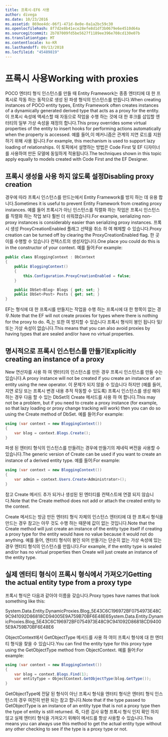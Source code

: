 ```yaml
---
title: 프록시-EF6 사용
author: divega
ms.date: 10/23/2016
ms.assetid: 869ee4dc-06f1-471d-8e0e-0a1a2bc59c30
ms.openlocfilehash: 8f7d2e8b41ece28efe8d1df3b0679e6e4510d64a
ms.sourcegitcommit: 2b787009fd5be5627f1189ee396e708cd130e07b
ms.translationtype: MT
ms.contentlocale: ko-KR
ms.lasthandoff: 09/13/2018
ms.locfileid: "45489819"
---
```

# <a name="working-with-proxies"></a><span data-ttu-id="fd20e-102">프록시 사용</span><span class="sxs-lookup"><span data-stu-id="fd20e-102">Working with proxies</span></span>
<span data-ttu-id="fd20e-103">POCO 엔터티 형식 인스턴스를 만들 때 Entity Framework는 종종 엔터티에 대 한 프록시로 작동 하는 동적으로 생성 된 파생 형식의 인스턴스를 만듭니다.</span><span class="sxs-lookup"><span data-stu-id="fd20e-103">When creating instances of POCO entity types, Entity Framework often creates instances of a dynamically generated derived type that acts as a proxy for the entity.</span></span> <span data-ttu-id="fd20e-104">이 프록시 속성에 액세스할 때 자동으로 작업을 수행 하는 것에 대 한 후크를 삽입할 엔터티의 일부 가상 속성을 재정의 합니다.</span><span class="sxs-lookup"><span data-stu-id="fd20e-104">This proxy overrides some virtual properties of the entity to insert hooks for performing actions automatically when the property is accessed.</span></span> <span data-ttu-id="fd20e-105">예를 들어,이 메커니즘은 관계의 지연 로드를 지원 하기 위해 사용 됩니다.</span><span class="sxs-lookup"><span data-stu-id="fd20e-105">For example, this mechanism is used to support lazy loading of relationships.</span></span> <span data-ttu-id="fd20e-106">이 토픽에서 설명하는 방법은 Code First 및 EF 디자이너를 사용하여 만든 모델에 동일하게 적용됩니다.</span><span class="sxs-lookup"><span data-stu-id="fd20e-106">The techniques shown in this topic apply equally to models created with Code First and the EF Designer.</span></span>  

## <a name="disabling-proxy-creation"></a><span data-ttu-id="fd20e-107">프록시 생성을 사용 하지 않도록 설정</span><span class="sxs-lookup"><span data-stu-id="fd20e-107">Disabling proxy creation</span></span>  

<span data-ttu-id="fd20e-108">경우에 따라 프록시 인스턴스를 만드는에서 Entity Framework를 방지 하는 데 유용 합니다.</span><span class="sxs-lookup"><span data-stu-id="fd20e-108">Sometimes it is useful to prevent Entity Framework from creating proxy instances.</span></span> <span data-ttu-id="fd20e-109">예를 들어 프록시가 아닌 인스턴스를 직렬화 하는 작업은 프록시 인스턴스를 직렬화 하는 작업 보다 훨씬 더 쉬워졌습니다.</span><span class="sxs-lookup"><span data-stu-id="fd20e-109">For example, serializing non-proxy instances is considerably easier than serializing proxy instances.</span></span> <span data-ttu-id="fd20e-110">프록시 생성 ProxyCreationEnabled 플래그 선택을 취소 하 여 해제할 수 있습니다.</span><span class="sxs-lookup"><span data-stu-id="fd20e-110">Proxy creation can be turned off by clearing the ProxyCreationEnabled flag.</span></span> <span data-ttu-id="fd20e-111">한 곳이를 수행할 수 있습니다 컨텍스트의 생성자입니다.</span><span class="sxs-lookup"><span data-stu-id="fd20e-111">One place you could do this is in the constructor of your context.</span></span> <span data-ttu-id="fd20e-112">예를 들어:</span><span class="sxs-lookup"><span data-stu-id="fd20e-112">For example:</span></span>  

``` csharp
public class BloggingContext : DbContext
{
    public BloggingContext()
    {
        this.Configuration.ProxyCreationEnabled = false;
    }  

    public DbSet<Blog> Blogs { get; set; }
    public DbSet<Post> Posts { get; set; }
}
```  

<span data-ttu-id="fd20e-113">EF는 형식에 대 한 프록시를 만들지는 작업을 수행 하는 프록시에 대 한 항목이 없는 경우.</span><span class="sxs-lookup"><span data-stu-id="fd20e-113">Note that the EF will not create proxies for types where there is nothing for the proxy to do.</span></span> <span data-ttu-id="fd20e-114">즉,는 또한 여 방지할 수 있습니다 프록시 형식이 봉인 됩니다 및/또는 가상 속성이 없습니다.</span><span class="sxs-lookup"><span data-stu-id="fd20e-114">This means that you can also avoid proxies by having types that are sealed and/or have no virtual properties.</span></span>  

## <a name="explicitly-creating-an-instance-of-a-proxy"></a><span data-ttu-id="fd20e-115">명시적으로 프록시 인스턴스를 만들기</span><span class="sxs-lookup"><span data-stu-id="fd20e-115">Explicitly creating an instance of a proxy</span></span>  

<span data-ttu-id="fd20e-116">New 연산자를 사용 하 여 엔터티의 인스턴스를 만든 경우 프록시 인스턴스를 만들 수는 있습니다.</span><span class="sxs-lookup"><span data-stu-id="fd20e-116">A proxy instance will not be created if you create an instance of an entity using the new operator.</span></span> <span data-ttu-id="fd20e-117">이 문제가 되지 않을 수 있습니다 하지만 (예를 들어, 지연 로딩 또는 프록시 변경 내용 추적 작동할 수 있도록) 프록시 인스턴스를 생성 해야 하는 경우 다음 할 수 있는 DbSet의 Create 메서드를 사용 하 여 합니다.</span><span class="sxs-lookup"><span data-stu-id="fd20e-117">This may not be a problem, but if you need to create a proxy instance (for example, so that lazy loading or proxy change tracking will work) then you can do so using the Create method of DbSet.</span></span> <span data-ttu-id="fd20e-118">예를 들어:</span><span class="sxs-lookup"><span data-stu-id="fd20e-118">For example:</span></span>  

``` csharp
using (var context = new BloggingContext())
{
    var blog = context.Blogs.Create();
}
```  

<span data-ttu-id="fd20e-119">파생 된 엔터티 형식의 인스턴스를 만들려는 경우에 만들기의 제네릭 버전을 사용할 수 있습니다.</span><span class="sxs-lookup"><span data-stu-id="fd20e-119">The generic version of Create can be used if you want to create an instance of a derived entity type.</span></span> <span data-ttu-id="fd20e-120">예를 들어:</span><span class="sxs-lookup"><span data-stu-id="fd20e-120">For example:</span></span>  

``` csharp
using (var context = new BloggingContext())
{
    var admin = context.Users.Create<Administrator>();
}
```  

<span data-ttu-id="fd20e-121">참고 Create 메서드 추가 되거나 생성된 된 엔터티를 컨텍스트에 연결 되지 않습니다.</span><span class="sxs-lookup"><span data-stu-id="fd20e-121">Note that the Create method does not add or attach the created entity to the context.</span></span>  

<span data-ttu-id="fd20e-122">Create 메서드는 방금 만든 엔터티 형식 자체의 인스턴스 엔터티에 대 한 프록시 형식을 만드는 경우 참고는 아무 것도 수행 하는 때문에 값이 없는 것입니다.</span><span class="sxs-lookup"><span data-stu-id="fd20e-122">Note that the Create method will just create an instance of the entity type itself if creating a proxy type for the entity would have no value because it would not do anything.</span></span> <span data-ttu-id="fd20e-123">예를 들어, 엔터티 형식이 봉인 되어 만들기는 단순히 없는 가상 속성에 있는 경우 엔터티 형식의 인스턴스를 만듭니다.</span><span class="sxs-lookup"><span data-stu-id="fd20e-123">For example, if the entity type is sealed and/or has no virtual properties then Create will just create an instance of the entity type.</span></span>  

## <a name="getting-the-actual-entity-type-from-a-proxy-type"></a><span data-ttu-id="fd20e-124">실제 엔터티 형식이 프록시 형식에서 가져오기</span><span class="sxs-lookup"><span data-stu-id="fd20e-124">Getting the actual entity type from a proxy type</span></span>  

<span data-ttu-id="fd20e-125">프록시 형식은 다음과 같아야 이름을 갖습니다.</span><span class="sxs-lookup"><span data-stu-id="fd20e-125">Proxy types have names that look something like this:</span></span>  

<span data-ttu-id="fd20e-126">System.Data.Entity.DynamicProxies.Blog_5E43C6C196972BF0754973E48C9C941092D86818CD94005E9A759B70BF6E48E6</span><span class="sxs-lookup"><span data-stu-id="fd20e-126">System.Data.Entity.DynamicProxies.Blog_5E43C6C196972BF0754973E48C9C941092D86818CD94005E9A759B70BF6E48E6</span></span>  

<span data-ttu-id="fd20e-127">ObjectContext에서 GetObjectType 메서드를 사용 하 여이 프록시 형식에 대 한 엔터티 형식을 찾을 수 있습니다.</span><span class="sxs-lookup"><span data-stu-id="fd20e-127">You can find the entity type for this proxy type using the GetObjectType method from ObjectContext.</span></span> <span data-ttu-id="fd20e-128">예를 들어:</span><span class="sxs-lookup"><span data-stu-id="fd20e-128">For example:</span></span>  

``` csharp
using (var context = new BloggingContext())
{
    var blog = context.Blogs.Find(1);
    var entityType = ObjectContext.GetObjectType(blog.GetType());
}
```  

<span data-ttu-id="fd20e-129">GetObjectType에 전달 된 형식이 아닌 프록시 형식을 엔터티 형식은 엔터티 형식 인스턴스의 경우 여전히 반환 되는 참고 합니다.</span><span class="sxs-lookup"><span data-stu-id="fd20e-129">Note that if the type passed to GetObjectType is an instance of an entity type that is not a proxy type then the type of entity is still returned.</span></span> <span data-ttu-id="fd20e-130">즉, 다른 검사 유형 프록시 형식 인지 확인 하지 않고 실제 엔터티 형식을 가져오기 위해이 메서드를 항상 사용할 수 있습니다.</span><span class="sxs-lookup"><span data-stu-id="fd20e-130">This means you can always use this method to get the actual entity type without any other checking to see if the type is a proxy type or not.</span></span>  
